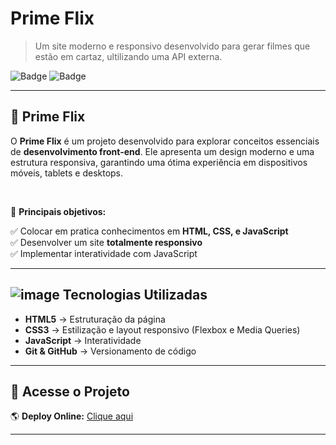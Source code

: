 #  Prime Flix

> Um site moderno e responsivo desenvolvido para gerar filmes que estão em cartaz, ultilizando uma API externa. 

![Badge](https://img.shields.io/badge/Status-Concluído-brightgreen)
![Badge](https://img.shields.io/badge/Techs-HTML%20%7C%20CSS%20%7C%20JS-blue) 


--- 


## 🚀 Prime Flix 

O **Prime Flix** é um projeto desenvolvido para explorar conceitos essenciais de **desenvolvimento front-end**.
Ele apresenta um design moderno e uma estrutura responsiva, garantindo uma ótima experiência em dispositivos móveis, tablets e desktops. 

<br/>

🎯 **Principais objetivos:**


✅ Colocar em pratica conhecimentos em **HTML, CSS, e JavaScript**<br/>
✅ Desenvolver um site **totalmente responsivo**<br/>
✅ Implementar interatividade com JavaScript<br/>

---

## ![image](https://github.com/user-attachments/assets/9ca0d877-ac6d-4fd5-8297-d92d16938ae8) Tecnologias Utilizadas

 - **HTML5** → Estruturação da página <br/>
 - **CSS3** → Estilização e layout responsivo (Flexbox e Media Queries)<br/>
 - **JavaScript** → Interatividade<br/>
 - **Git & GitHub** → Versionamento de código<br/>
 
 --- 

## 🔗 Acesse o Projeto 
 
 🌎 **Deploy Online:** [Clique aqui](https://prime-flix-rose.vercel.app/) 

---
 
